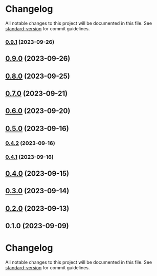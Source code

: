 # Changelog

All notable changes to this project will be documented in this file. See [standard-version](https://github.com/conventional-changelog/standard-version) for commit guidelines.

### [0.9.1](https://github.com/yasirshahzad/heroic-ui-library/compare/v0.9.0...v0.9.1) (2023-09-26)

## [0.9.0](https://github.com/yasirshahzad/heroic-ui-library/compare/v0.8.0...v0.9.0) (2023-09-26)

## [0.8.0](https://github.com/yasirshahzad/heroic-ui-library/compare/v0.7.0...v0.8.0) (2023-09-25)

## [0.7.0](https://github.com/yasirshahzad/heroic-ui-library/compare/v0.6.0...v0.7.0) (2023-09-21)

## [0.6.0](https://github.com/yasirshahzad/heroic-ui-library/compare/v0.5.0...v0.6.0) (2023-09-20)

## [0.5.0](https://github.com/yasirshahzad/heroic-ui-library/compare/v0.4.2...v0.5.0) (2023-09-16)

### [0.4.2](https://github.com/yasirshahzad/heroic-ui-library/compare/v0.4.1...v0.4.2) (2023-09-16)

### [0.4.1](https://github.com/yasirshahzad/heroic-ui-library/compare/v0.4.0...v0.4.1) (2023-09-16)

## [0.4.0](https://github.com/yasirshahzad/heroic-ui-library/compare/v0.3.0...v0.4.0) (2023-09-15)

## [0.3.0](https://github.com/yasirshahzad/heroic-ui-library/compare/v0.2.0...v0.3.0) (2023-09-14)

## [0.2.0](https://github.com/yasirshahzad/heroic-ui-library/compare/v0.1.0...v0.2.0) (2023-09-13)

## 0.1.0 (2023-09-09)

# Changelog

All notable changes to this project will be documented in this file. See [standard-version](https://github.com/conventional-changelog/standard-version) for commit guidelines.
